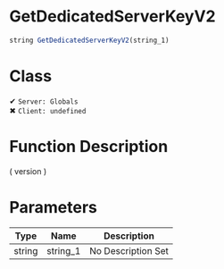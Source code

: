 # GetDedicatedServerKeyV2
```js
string GetDedicatedServerKeyV2(string_1)
```
# Class
✔ `Server: Globals`  
✖ `Client: undefined`  

# Function Description
( version )
# Parameters
Type|Name|Description
--|--|--
string|string_1|No Description Set
